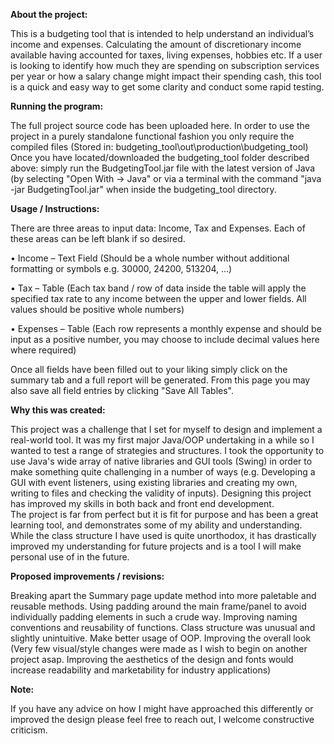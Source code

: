 **About the project:**

This is a budgeting tool that is intended to help understand an individual’s income and expenses. Calculating the amount of discretionary income available having accounted for taxes, living expenses, hobbies etc.
If a user is looking to identify how much they are spending on subscription services per year or how a salary change might impact their spending cash, this tool is a quick and easy way to get some clarity and conduct some rapid testing.

**Running the program:**

The full project source code has been uploaded here. In order to use the project in a purely standalone functional fashion you only require the compiled files (Stored in: budgeting_tool\out\production\budgeting_tool)
Once you have located/downloaded the budgeting_tool folder described above: simply run the BudgetingTool.jar file with the latest version of Java (by selecting "Open With -> Java" or via a terminal with the command "java -jar BudgetingTool.jar" when inside the budgeting_tool directory.

**Usage / Instructions:**

There are three areas to input data: Income, Tax and Expenses. Each of these areas can be left blank if so desired.

•	Income – Text Field (Should be a whole number without additional formatting or symbols e.g. 30000, 24200, 513204, …)

•	Tax – Table (Each tax band / row of data inside the table will apply the specified tax rate to any income between the upper and lower fields. All values should be positive whole numbers)

•	Expenses – Table (Each row represents a monthly expense and should be input as a positive number, you may choose to include decimal values here where required)

Once all fields have been filled out to your liking simply click on the summary tab and a full report will be generated. From this page you may also save all field entries by clicking "Save All Tables".

**Why this was created:**

This project was a challenge that I set for myself to design and implement a real-world tool. It was my first major Java/OOP undertaking in a while so I wanted to test a range of strategies and structures.
I took the opportunity to use Java's wide array of native libraries and GUI tools (Swing) in order to make something quite challenging in a number of ways (e.g. Developing a GUI with event listeners, using existing libraries and creating my own, writing to files and checking the validity of inputs).
Designing this project has improved my skills in both back and front end development.  
The project is far from perfect but it is fit for purpose and has been a great learning tool, and demonstrates some of my ability and understanding. 
While the class structure I have used is quite unorthodox, it has drastically improved my understanding for future projects and is a tool I will make personal use of in the future.

**Proposed improvements / revisions:**

Breaking apart the Summary page update method into more paletable and reusable methods.
Using padding around the main frame/panel to avoid individually padding elements in such a crude way.
Improving naming conventions and reusability of functions. Class structure was unusual and slightly unintuitive. Make better usage of OOP.
Improving the overall look (Very few visual/style changes were made as I wish to begin on another project asap. Improving the aesthetics of the design and fonts would increase readability and marketability for industry applications)

**Note:**

If you have any advice on how I might have approached this differently or improved the design please feel free to reach out, I welcome constructive criticism.
